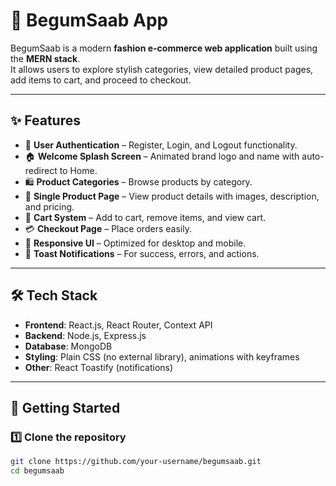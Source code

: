 # 👑 BegumSaab App

BegumSaab is a modern **fashion e-commerce web application** built using the **MERN stack**.  
It allows users to explore stylish categories, view detailed product pages, add items to cart, and proceed to checkout.   

---

## ✨ Features

- 🔑 **User Authentication** – Register, Login, and Logout functionality.  
- 🏠 **Welcome Splash Screen** – Animated brand logo and name with auto-redirect to Home.  
- 🛍️ **Product Categories** – Browse products by category.  
- 📄 **Single Product Page** – View product details with images, description, and pricing.  
- 🛒 **Cart System** – Add to cart, remove items, and view cart.  
- 💳 **Checkout Page** – Place orders easily.  
- 🎨 **Responsive UI** – Optimized for desktop and mobile.  
- 🔔 **Toast Notifications** – For success, errors, and actions.  

---

## 🛠️ Tech Stack

- **Frontend**: React.js, React Router, Context API  
- **Backend**: Node.js, Express.js  
- **Database**: MongoDB  
- **Styling**: Plain CSS (no external library), animations with keyframes  
- **Other**: React Toastify (notifications)  


---

## 🚀 Getting Started

### 1️⃣ Clone the repository
```bash
git clone https://github.com/your-username/begumsaab.git
cd begumsaab
